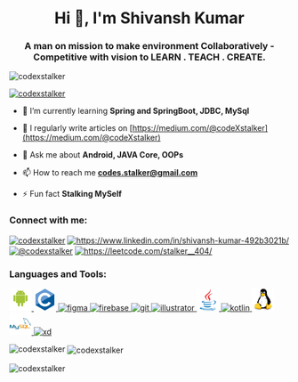 
<h1 align="center">Hi 👋, I'm Shivansh Kumar</h1>
<h3 align="center">A man on mission to make environment Collaboratively - Competitive with vision to LEARN . TEACH . CREATE.</h3>


<p align="centre"> <img src="https://komarev.com/ghpvc/?username=codexstalker&label=Profile%20views&color=0e75b6&style=flat" alt="codexstalker" /> </p>



<p align="left"> <a href="https://twitter.com/codexstalker" target="blank"><img src="https://img.shields.io/twitter/follow/codexstalker?logo=twitter&style=for-the-badge" alt="codexstalker" /></a> </p>

- 🌱 I’m currently learning **Spring and SpringBoot, JDBC, MySql**

- 📝 I regularly write articles on [https://medium.com/@codeXstalker](https://medium.com/@codeXstalker)

- 💬 Ask me about **Android, JAVA Core, OOPs**

- 📫 How to reach me **codes.stalker@gmail.com**

- ⚡ Fun fact **Stalking MySelf**

<h3 align="left">Connect with me:</h3>
<p align="left">
<a href="https://twitter.com/codexstalker" target="blank"><img align="center" src="https://raw.githubusercontent.com/rahuldkjain/github-profile-readme-generator/master/src/images/icons/Social/twitter.svg" alt="codexstalker" height="30" width="40" /></a>
<a href="https://linkedin.com/in/https://www.linkedin.com/in/shivansh-kumar-492b3021b/" target="blank"><img align="center" src="https://raw.githubusercontent.com/rahuldkjain/github-profile-readme-generator/master/src/images/icons/Social/linked-in-alt.svg" alt="https://www.linkedin.com/in/shivansh-kumar-492b3021b/" height="30" width="40" /></a>
<a href="https://medium.com/@codexstalker" target="blank"><img align="center" src="https://raw.githubusercontent.com/rahuldkjain/github-profile-readme-generator/master/src/images/icons/Social/medium.svg" alt="@codexstalker" height="30" width="40" /></a>
<a href="https://www.leetcode.com/https://leetcode.com/stalker__404/" target="blank"><img align="center" src="https://raw.githubusercontent.com/rahuldkjain/github-profile-readme-generator/master/src/images/icons/Social/leet-code.svg" alt="https://leetcode.com/stalker__404/" height="30" width="40" /></a>
</p>

<h3 align="left">Languages and Tools:</h3>
<p align="left"> <a href="https://developer.android.com" target="_blank" rel="noreferrer"> <img src="https://raw.githubusercontent.com/devicons/devicon/master/icons/android/android-original-wordmark.svg" alt="android" width="40" height="40"/> </a> <a href="https://www.cprogramming.com/" target="_blank" rel="noreferrer"> <img src="https://raw.githubusercontent.com/devicons/devicon/master/icons/c/c-original.svg" alt="c" width="40" height="40"/> </a> <a href="https://www.figma.com/" target="_blank" rel="noreferrer"> <img src="https://www.vectorlogo.zone/logos/figma/figma-icon.svg" alt="figma" width="40" height="40"/> </a> <a href="https://firebase.google.com/" target="_blank" rel="noreferrer"> <img src="https://www.vectorlogo.zone/logos/firebase/firebase-icon.svg" alt="firebase" width="40" height="40"/> </a> <a href="https://git-scm.com/" target="_blank" rel="noreferrer"> <img src="https://www.vectorlogo.zone/logos/git-scm/git-scm-icon.svg" alt="git" width="40" height="40"/> </a> <a href="https://www.adobe.com/in/products/illustrator.html" target="_blank" rel="noreferrer"> <img src="https://www.vectorlogo.zone/logos/adobe_illustrator/adobe_illustrator-icon.svg" alt="illustrator" width="40" height="40"/> </a> <a href="https://www.java.com" target="_blank" rel="noreferrer"> <img src="https://raw.githubusercontent.com/devicons/devicon/master/icons/java/java-original.svg" alt="java" width="40" height="40"/> </a> <a href="https://kotlinlang.org" target="_blank" rel="noreferrer"> <img src="https://www.vectorlogo.zone/logos/kotlinlang/kotlinlang-icon.svg" alt="kotlin" width="40" height="40"/> </a> <a href="https://www.linux.org/" target="_blank" rel="noreferrer"> <img src="https://raw.githubusercontent.com/devicons/devicon/master/icons/linux/linux-original.svg" alt="linux" width="40" height="40"/> </a> <a href="https://www.mysql.com/" target="_blank" rel="noreferrer"> <img src="https://raw.githubusercontent.com/devicons/devicon/master/icons/mysql/mysql-original-wordmark.svg" alt="mysql" width="40" height="40"/> </a> <a href="https://www.adobe.com/products/xd.html" target="_blank" rel="noreferrer"> <img src="https://cdn.worldvectorlogo.com/logos/adobe-xd.svg" alt="xd" width="40" height="40"/> </a> </p>

<p><img align="left" src="https://github-readme-stats.vercel.app/api/top-langs?username=codexstalker&show_icons=true&locale=en&layout=compact" alt="codexstalker" /></p>

<p>&nbsp;<img align="center" src="https://github-readme-stats.vercel.app/api?username=codexstalker&show_icons=true&locale=en" alt="codexstalker" /></p>

<p><img align="center" src="https://github-readme-streak-stats.herokuapp.com/?user=codexstalker&" alt="codexstalker" /></p>

